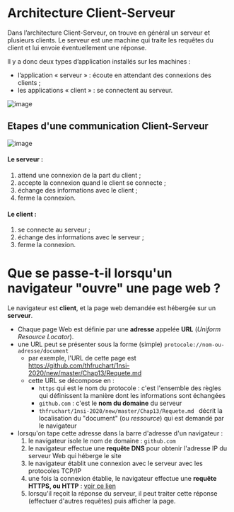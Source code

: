 # Architecture Client-Serveur
Dans l’architecture Client-Serveur, on trouve en général un serveur et plusieurs clients. 
Le serveur est une machine qui traite les requêtes du client et lui envoie éventuellement une réponse.

Il y a donc deux types d’application installés sur les machines :
* l’application « serveur » : écoute en attendant des connexions des clients ;
* les applications « client » : se connectent au serveur.

![image](https://user-images.githubusercontent.com/66477650/110476443-4562d000-80e2-11eb-81c1-3201a93cfa41.png)

## Etapes d'une communication Client-Serveur
![image](https://user-images.githubusercontent.com/66477650/110476488-51e72880-80e2-11eb-9733-8872ed9d9d71.png)
#### Le serveur :
1. attend une connexion de la part du client ;
2. accepte la connexion quand le client se connecte ;
3. échange des informations avec le client ;
4. ferme la connexion.

#### Le client :
1. se connecte au serveur ;
2. échange des informations avec le serveur ;
3. ferme la connexion.



# Que se passe-t-il lorsqu'un navigateur "ouvre" une page web ? 
Le navigateur est **client**, et la page web demandée est hébergée sur un **serveur**.

* Chaque page Web est définie par une **adresse** appelée **URL** (*Uniform Resource Locator*).
* une URL peut se présenter sous la forme (simple) `protocole://nom-ou-adresse/document`
   *  par exemple, l'URL de cette page est https://github.com/thfruchart/1nsi-2020/new/master/Chap13/Requete.md 
   *  cette URL se décompose en  :
      * `https` qui est le nom du protocole : c'est l'ensemble des règles qui définissent la manière dont les informations sont échangées
      *   `github.com` : c'est le **nom du domaine** du serveur 
      *   `thfruchart/1nsi-2020/new/master/Chap13/Requete.md ` décrit la localisation du "document" (ou *ressource*) qui est demandé par le navigateur
* lorsqu'on tape cette adresse dans la barre d'adresse d'un navigateur : 
   1. le navigateur isole le nom de domaine :   `github.com`  
   2. le navigateur effectue une **requête DNS** pour obtenir l'adresse IP du serveur Web qui héberge le site
   3. le navigateur établit une connexion avec le serveur avec les protocoles TCP/IP
   4. une fois la connexion établie, le navigateur effectue une **requête HTTPS, ou HTTP** : [voir ce lien](https://pixees.fr/informatiquelycee/n_site/nsi_prem_http.html)
   5. lorsqu'il reçoit la réponse du serveur, il peut traiter cette réponse (effectuer d'autres requêtes) puis afficher la page.
